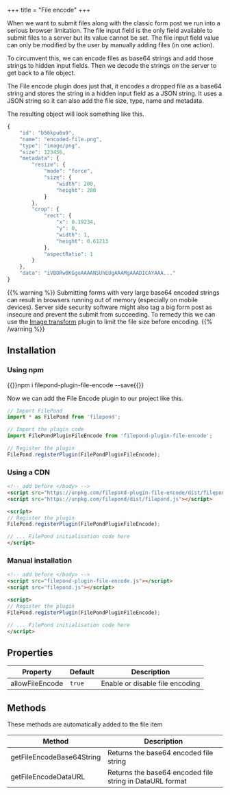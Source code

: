 +++
title = "File encode"
+++

When we want to submit files along with the classic form post we run into a serious browser limitation. The file input field is the only field available to submit files to a server but its value cannot be set. The file input field value can only be modified by the user by manually adding files (in one action).

To circumvent this, we can encode files as base64 strings and add those strings to hidden input fields. Then we decode the strings on the server to get back to a file object.

The File encode plugin does just that, it encodes a dropped file as a base64 string and stores the string in a hidden input field as a JSON string. It uses a JSON string so it can also add the file size, type, name and metadata.

The resulting object will look something like this.

```js
{
    "id": "b56kpu6u9",
    "name": "encoded-file.png",
    "type": "image/png",
    "size": 123456,
    "metadata": {
        "resize": {
            "mode": "force",
            "size": {
                "width": 200,
                "height": 200
            }
        },
        "crop": {
            "rect": {
                "x": 0.19234,
                "y": 0,
                "width": 1,
                "height": 0.61213
            },
            "aspectRatio": 1
        }
    },
    "data": "iVBORw0KGgoAAAANSUhEUgAAAMgAAADICAYAAA..."
}
```

{{% warning %}}
Submitting forms with very large base64 encoded strings can result in browsers running out of memory (especially on mobile devices). Server side security software might also tag a big form post as insecure and prevent the submit from succeeding. To remedy this we can use the [Image transform](../image-transform) plugin to limit the file size before encoding.
{{% /warning %}}


## Installation

### Using npm

{{<cmd>}}npm i filepond-plugin-file-encode --save{{</cmd>}}

Now we can add the File Encode plugin to our project like this.

```js
// Import FilePond
import * as FilePond from 'filepond';

// Import the plugin code
import FilePondPluginFileEncode from 'filepond-plugin-file-encode';

// Register the plugin
FilePond.registerPlugin(FilePondPluginFileEncode);
```


### Using a CDN

```html
<!-- add before </body> -->
<script src="https://unpkg.com/filepond-plugin-file-encode/dist/filepond-plugin-file-encode.js"></script>
<script src="https://unpkg.com/filepond/dist/filepond.js"></script>

<script>
// Register the plugin
FilePond.registerPlugin(FilePondPluginFileEncode);

// ... FilePond initialisation code here
</script>
```

### Manual installation

```html
<!-- add before </body> -->
<script src="filepond-plugin-file-encode.js"></script>
<script src="filepond.js"></script>

<script>
// Register the plugin
FilePond.registerPlugin(FilePondPluginFileEncode);

// ... FilePond initialisation code here
</script>
```


## Properties

| Property        | Default | Description                     |
| --------------- | ------- | ------------------------------- |
| allowFileEncode | `true`  | Enable or disable file encoding |


## Methods

These methods are automatically added to the file item

| Method          | Description                                       |
| --------------- | --------------------------------------------------- |
| getFileEncodeBase64String | Returns the base64 encoded file string |
| getFileEncodeDataURL | Returns the base64 encoded file string in DataURL format |
